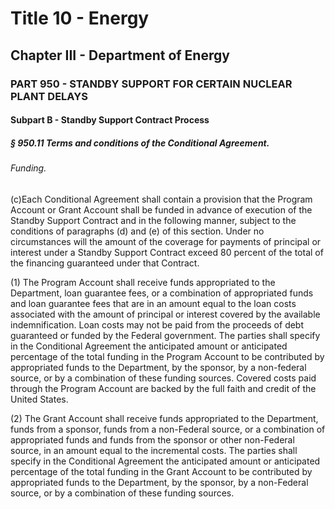 
# Title 10 - Energy
## Chapter III - Department of Energy
### PART 950 - STANDBY SUPPORT FOR CERTAIN NUCLEAR PLANT DELAYS
#### Subpart B - Standby Support Contract Process
##### § 950.11 Terms and conditions of the Conditional Agreement.
###### Funding.

(c)Each Conditional Agreement shall contain a provision that the Program Account or Grant Account shall be funded in advance of execution of the Standby Support Contract and in the following manner, subject to the conditions of paragraphs (d) and (e) of this section. Under no circumstances will the amount of the coverage for payments of principal or interest under a Standby Support Contract exceed 80 percent of the total of the financing guaranteed under that Contract.

(1) The Program Account shall receive funds appropriated to the Department, loan guarantee fees, or a combination of appropriated funds and loan guarantee fees that are in an amount equal to the loan costs associated with the amount of principal or interest covered by the available indemnification. Loan costs may not be paid from the proceeds of debt guaranteed or funded by the Federal government. The parties shall specify in the Conditional Agreement the anticipated amount or anticipated percentage of the total funding in the Program Account to be contributed by appropriated funds to the Department, by the sponsor, by a non-federal source, or by a combination of these funding sources. Covered costs paid through the Program Account are backed by the full faith and credit of the United States.

(2) The Grant Account shall receive funds appropriated to the Department, funds from a sponsor, funds from a non-Federal source, or a combination of appropriated funds and funds from the sponsor or other non-Federal source, in an amount equal to the incremental costs. The parties shall specify in the Conditional Agreement the anticipated amount or anticipated percentage of the total funding in the Grant Account to be contributed by appropriated funds to the Department, by the sponsor, by a non-Federal source, or by a combination of these funding sources.
